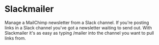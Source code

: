 # Slackmailer

Manage a MailChimp newsletter from a Slack channel. If you're posting links in a Slack channel you've got a newsletter waiting to send out. With Slackmailer it's as easy as typing /mailer into the channel you want to pull links from.
